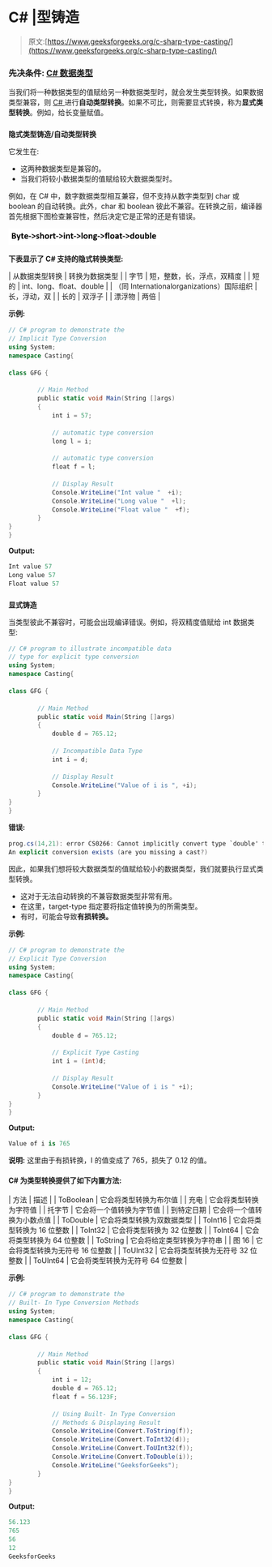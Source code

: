 # C# |型铸造

> 原文:[https://www.geeksforgeeks.org/c-sharp-type-casting/](https://www.geeksforgeeks.org/c-sharp-type-casting/)

### 先决条件: [C# 数据类型](https://www.geeksforgeeks.org/c-data-types-2/)

当我们将一种数据类型的值赋给另一种数据类型时，就会发生类型转换。如果数据类型兼容，则 [C# ](https://www.geeksforgeeks.org/introduction-to-c-sharp/) 进行**自动类型转换**。如果不可比，则需要显式转换，称为**显式类型转换**。例如，给长变量赋值。

### 

**隐式类型铸造/自动类型转换**

它发生在:

*   这两种数据类型是兼容的。
*   当我们将较小数据类型的值赋给较大数据类型时。

例如，在 C# 中，数字数据类型相互兼容，但不支持从数字类型到 char 或 boolean 的自动转换。此外，char 和 boolean 彼此不兼容。在转换之前，编译器首先根据下图检查兼容性，然后决定它是正常的还是有错误。

![](img/a22bc14a6adf01831e3cf037250151a5.png)

**下表显示了 C# 支持的隐式转换类型:**

| 从数据类型转换 | 转换为数据类型 |
| 字节 | 短，整数，长，浮点，双精度 |
| 短的 | int、long、float、double |
| （同 Internationalorganizations）国际组织 | 长，浮动，双 |
| 长的 | 双浮子 |
| 漂浮物 | 两倍 |

**示例:**

```cs
// C# program to demonstrate the
// Implicit Type Conversion
using System;
namespace Casting{

class GFG {

        // Main Method
        public static void Main(String []args)
        {
            int i = 57; 

            // automatic type conversion
            long l = i; 

            // automatic type conversion
            float f = l;

            // Display Result
            Console.WriteLine("Int value "  +i);
            Console.WriteLine("Long value "  +l);
            Console.WriteLine("Float value "  +f);
        }
}
}
```

**Output:**

```cs
Int value 57
Long value 57
Float value 57

```

### 

**显式铸造**

当类型彼此不兼容时，可能会出现编译错误。例如，将双精度值赋给 int 数据类型:

```cs
// C# program to illustrate incompatible data 
// type for explicit type conversion
using System;
namespace Casting{

class GFG {

        // Main Method
        public static void Main(String []args)
        {
            double d = 765.12;

            // Incompatible Data Type
            int i = d;

            // Display Result    
            Console.WriteLine("Value of i is ", +i);
        }
}
}
```

**错误:**

```cs
prog.cs(14,21): error CS0266: Cannot implicitly convert type `double' to `int'.
An explicit conversion exists (are you missing a cast?)

```

因此，如果我们想将较大数据类型的值赋给较小的数据类型，我们就要执行显式类型转换。

*   这对于无法自动转换的不兼容数据类型非常有用。
*   在这里，target-type 指定要将指定值转换为的所需类型。
*   有时，可能会导致**有损转换。**

**示例:**

```cs
// C# program to demonstrate the
// Explicit Type Conversion
using System;
namespace Casting{

class GFG {

        // Main Method
        public static void Main(String []args)
        {
            double d = 765.12;

            // Explicit Type Casting
            int i = (int)d;

            // Display Result
            Console.WriteLine("Value of i is " +i);
        }
}
}
```

**Output:**

```cs
Value of i is 765

```

**说明:**
这里由于有损转换，I 的值变成了 765，损失了 0.12 的值。

#### C# 为类型转换提供了如下内置方法:

| 方法 | 描述 |
| ToBoolean | 它会将类型转换为布尔值 |
| 充电 | 它会将类型转换为字符值 |
| 托字节 | 它会将一个值转换为字节值 |
| 到特定日期 | 它会将一个值转换为小数点值 |
| ToDouble | 它会将类型转换为双数据类型 |
| ToInt16 | 它会将类型转换为 16 位整数 |
| ToInt32 | 它会将类型转换为 32 位整数 |
| ToInt64 | 它会将类型转换为 64 位整数 |
| ToString | 它会将给定类型转换为字符串 |
| 图 16 | 它会将类型转换为无符号 16 位整数 |
| ToUInt32 | 它会将类型转换为无符号 32 位整数 |
| ToUInt64 | 它会将类型转换为无符号 64 位整数 |

**示例:**

```cs
// C# program to demonstrate the
// Built- In Type Conversion Methods
using System;
namespace Casting{

class GFG {

        // Main Method
        public static void Main(String []args)
        {
            int i = 12;
            double d = 765.12;
            float f = 56.123F;

            // Using Built- In Type Conversion
            // Methods & Displaying Result
            Console.WriteLine(Convert.ToString(f));
            Console.WriteLine(Convert.ToInt32(d));
            Console.WriteLine(Convert.ToUInt32(f));
            Console.WriteLine(Convert.ToDouble(i));
            Console.WriteLine("GeeksforGeeks");
        }
}
}
```

**Output:**

```cs
56.123
765
56
12
GeeksforGeeks

```